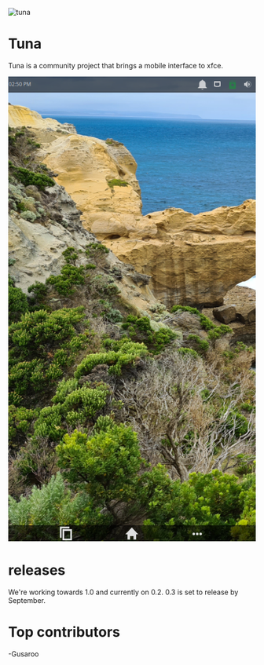 
![tuna](img/TunaLOGOtitle.png)

# Tuna

Tuna is a community project that brings a mobile interface to xfce.

![tuna](img/TS3.png)

# releases

We're working towards 1.0 and currently on 0.2. 0.3 is set to release by September.

# Top contributors

-Gusaroo
